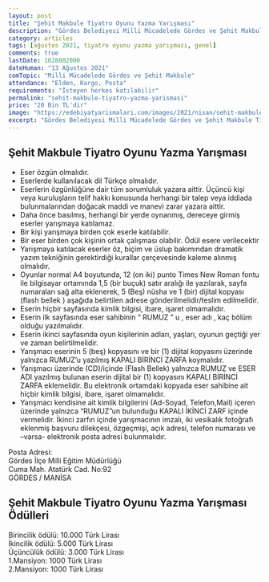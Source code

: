 ```yaml
---
layout: post
title: "Şehit Makbule Tiyatro Oyunu Yazma Yarışması"
description: "Gördes Belediyesi Milli Mücadelede Gördes ve Şehit Makbule Tiyatro Oyunu Yazma Yarışması düzenliyor."
category: articles
tags: [ağustos 2021, tiyatro oyunu yazma yarışması, genel]
comments: true
lastDate: 1628802000    
dateHuman: "13 Ağustos 2021"
comTopic: "Milli Mücadelede Gördes ve Şehit Makbule"
attendance: "Elden, Kargo, Posta"
requirements: "İsteyen herkes katılabilir"
permalink: "sehit-makbule-tiyatro-yazma-yarismasi"
price: "20 Bin TL'dir"
image: "https://edebiyatyarismalari.com/images/2021/nisan/sehit-makbule-tiyatro-oyunu-yazma-yarismasi.jpg"
excerpt: "Gördes Belediyesi Milli Mücadelede Gördes ve Şehit Makbule Tiyatro Oyunu Yazma Yarışması düzenliyor."
---
```


## Şehit Makbule Tiyatro Oyunu Yazma Yarışması
- Eser özgün olmalıdır. 
- Eserlerde kullanılacak dil Türkçe olmalıdır.
- Eserlerin özgünlüğüne dair tüm sorumluluk yazara aittir. Üçüncü kişi veya kuruluşların telif hakkı konusunda herhangi bir talep veya iddiada bulunmalarından doğacak maddi ve manevi zarar yazara aittir. 
- Daha önce basılmış, herhangi bir yerde oynanmış, dereceye girmiş eserler yarışmaya katılamaz. 
- Bir kişi yarışmaya birden çok  eserle katılabilir.
- Bir eser birden çok kişinin ortak çalışması olabilir. Ödül esere verilecektir
- Yarışmaya katılacak eserler öz, biçim ve üslup bakımından dramatik yazım tekniğinin gerektirdiği kurallar çerçevesinde kaleme alınmış olmalıdır.
- Oyunlar normal A4 boyutunda, 12 (on iki) punto Times New Roman fontu ile bilgisayar ortamında 1,5 (bir buçuk) satır aralığı ile yazılarak, sayfa numaraları sağ alta eklenerek, 5 (Beş) nüsha ve 1 (bir) dijital kopyası (flash bellek ) aşağıda belirtilen adrese gönderilmelidir/teslim edilmelidir.
- Eserin hiçbir sayfasında kimlik bilgisi, ibare, işaret olmamalıdır.
- Eserin ilk sayfasında eser sahibinin “ RUMUZ ” u , eser adı , kaç bölüm olduğu  yazılmalıdır. 
- Eserin ikinci sayfasında oyun kişilerinin adları, yaşları, oyunun geçtiği yer ve zaman belirtilmelidir. 
- Yarışmacı eserinin 5 (beş) kopyasını ve bir (1) dijital kopyasını üzerinde yalnızca RUMUZ’u yazılmış KAPALI BİRİNCİ ZARFA koymalıdır. 
- Yarışmacı üzerinde (CD)/içinde (Flash Bellek) yalnızca RUMUZ ve ESER ADI yazılmış bulunan eserin dijital bir (1) kopyasını KAPALI BİRİNCİ ZARFA eklemelidir. Bu elektronik ortamdaki kopyada eser sahibine ait hiçbir kimlik bilgisi, ibare, işaret olmamalıdır.
- Yarışmacı kendisine ait kimlik bilgilerini (Ad-Soyad, Telefon,Mail) içeren üzerinde yalnızca “RUMUZ”un bulunduğu KAPALI İKİNCİ ZARF içinde vermelidir. İkinci zarfın içinde yarışmacının imzalı, iki vesikalık fotoğrafı eklenmiş başvuru dilekçesi, özgeçmişi, açık adresi, telefon numarası ve –varsa- elektronik posta adresi bulunmalıdır.

Posta Adresi:  
Gördes İlçe Milli Eğitim Müdürlüğü  
Cuma Mah. Atatürk Cad. No:92  
GÖRDES / MANİSA  

## Şehit Makbule Tiyatro Oyunu Yazma Yarışması Ödülleri
Birincilik ödülü: 10.000 Türk Lirası  
İkincilik ödülü: 5.000 Türk Lirası  
Üçüncülük ödülü: 3.000 Türk Lirası  
1.Mansiyon: 1000 Türk Lirası  
2.Mansiyon: 1000 Türk Lirası  